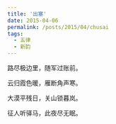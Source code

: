 ```yaml
---
title: '出塞'
date: 2015-04-06
permalink: /posts/2015/04/chusai
tags:
  - 五律
  - 新韵
---
```


路尽极边里，随军过账前。

云归霞色暖，雁断角声寒。

大漠平残日，关山锁暮岚。

征人听驿马，此夜尽无眠。